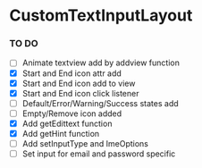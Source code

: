 # CustomTextInputLayout

### TO DO
  - [ ] Animate textview add by addview function
  - [x] Start and End icon attr add
  - [x] Start and End icon add to view
  - [x] Start and End icon click listener
  - [ ] Default/Error/Warning/Success states add
  - [ ] Empty/Remove icon added
  - [x] Add getEdittext function
  - [x] Add getHint function
  - [ ] Add setInputType and ImeOptions
  - [ ] Set input for email and password specific
